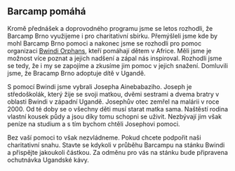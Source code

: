 Barcamp pomáhá
------------------


Kromě přednášek a doprovodného programu jsme se letos rozhodli, že Barcamp Brno využijeme i pro charitativní sbírku. Přemýšleli jsme kde by mohl Barcamp Brno pomoci a nakonec jsme se rozhodli pro pomoc organizaci [Bwindi Orphans](http://www.bwindiorphans.org/), kteří pomáhají dětem v Africe. Měli jsme je možnost více poznat a jejich nadšení a zápal nás inspiroval. Rozhodli jsme se tedy, že i my se zapojíme a zkusíme jim pomoc v jejich snažení. Domluvili jsme, že Bracamp Brno adoptuje dítě v Ugandě.

S pomocí Bwindi jsme vybrali Josepha Ainebabaziho. Joseph je středoškolák, který žije se svoji matkou, dvěmi sestrami a dvema bratry v oblasti Bwindi v západní Ugandě. Josephův otec zemřel na malárii v roce 2000. Od té doby se o všechny děti musí starat matka sama. Naštěstí rodina vlastní kousek půdy a jsou díky tomu schopni se uživit. Nezbývají jim však peníze na studium a s tím bychom chtěli Josephovi pomoci. 

Bez vaší pomoci to však nezvládneme. Pokud chcete podpořit naši charitativní snahu. Stavte se kdykoli v průběhu Barcampu na stánku Bwindi a přispějte jakoukoli částkou. Za odměnu pro vás na stánku bude připravena ochutnávka Ugandské kávy.

